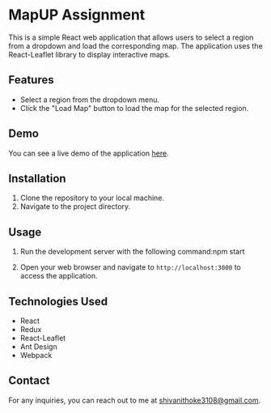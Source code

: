 # MapUP Assignment

This is a simple React web application that allows users to select a region from a dropdown and load the corresponding map. The application uses the React-Leaflet library to display interactive maps.

## Features

- Select a region from the dropdown menu.
- Click the "Load Map" button to load the map for the selected region.

## Demo

You can see a live demo of the application [here](link-to-your-demo-if-available).

## Installation

1. Clone the repository to your local machine.
2. Navigate to the project directory.


## Usage

1. Run the development server with the following command:npm start


2. Open your web browser and navigate to `http://localhost:3000` to access the application.

## Technologies Used

- React
- Redux
- React-Leaflet
- Ant Design
- Webpack


## Contact

For any inquiries, you can reach out to me at [shivanithoke3108@gmail.com](mailto:your-shivanithoke3108@gmail.com).



